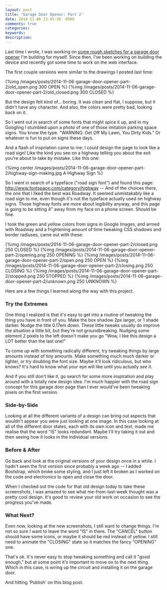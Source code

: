 ```yaml
---
layout: post
title: "Garage Door Opener: Part 2"
date: 2014-11-06 23:45:50 -0500
comments: true
categories: 
keywords: 
description: 
---
```


Last time I wrote, I was working on [some rough sketches for a garage door opener](/design-a-garage-door-opener) I'm building for myself. Since then, I've been working on building the device and recently got some time to work on the web interface.

<!--more-->

The first couple versions were similar to the drawings I posted last time:

{%img /images/posts/2014-11-06-garage-door-opener-part-2/old_open.png 300 OPEN %}
{%img /images/posts/2014-11-06-garage-door-opener-part-2/old_closed.png 300 CLOSED %}

But the design felt kind of... boring. It was clean and flat, I suppose, but it didn't have any character. And also, the colors were pretty bad, looking back on it.

So I went out in search of some fonts that might spice it up, and in my Googling I stumbled upon a photo of one of those imitation parking space signs. You know the type. "WARNING: Get Off My Lawn, You Dirty Kids." Or whatever is fun to put on signs these days.

And a flash of inspriation came to me: I could design the page to look like a road sign! Like the kind you see on a highway telling you about the exit you're about to take by mistake. Like this one:

{%img center /images/posts/2014-11-06-garage-door-opener-part-2/highway-sign-making.jpg A Highway Sign %}

So I went in search of a typeface ("road sign font") and found this page: http://www.fontspace.com/category/highway -- And of the choices there, the one that I liked the best was Roadway. It seemed unmistakably like a road sign to me, even though it's not the typeface actually used on highway signs. Those highway fonts are more about legibility anyway, and this page is going to be sitting 4" away from my face on a phone screen. Should be fine.

I took the green and yellow colors from signs in Google Images, and armed with Roadway and a frightening amount of time tweaking CSS shadows and border radiuses, came out with these:

{%img /images/posts/2014-11-06-garage-door-opener-part-2/closed.png 250 CLOSED %}
{%img /images/posts/2014-11-06-garage-door-opener-part-2/opening.png 250 OPENING %}
{%img /images/posts/2014-11-06-garage-door-opener-part-2/open.png 250 OPEN %}
{%img /images/posts/2014-11-06-garage-door-opener-part-2/closing.png 250 CLOSING %}
{%img /images/posts/2014-11-06-garage-door-opener-part-2/stopped.png 250 STOPPED %}
{%img /images/posts/2014-11-06-garage-door-opener-part-2/unknown.png 250 UNKNOWN %}

Here are a few things I learned along the way with this project.

### Try the Extremes

One thing I realized is that it's easy to get into a routine of tweaking the thing you have in front of you. Make the box shadow 2px larger, or 1 shade darker. Nudge the title 0.17em down. These little tweaks usually do improve the situation a little bit, but they're not groundbreaking. Nudging some element 2 pixels to the left doesn't make you go "Wow, I like this design a LOT better than the last one!"

To come up with something radically different, try tweaking things by large amounts instead of tiny amounts. Make something much much darker or lighter, or try doubling the font size. Maybe it'll look ridiculous, but who knows? It's hard to know what your eye will like until you actually *see* it.

And if you still don't like it, go search for some more inspiration and play around with a totally new design idea. I'm much happier with the road sign concept for this garage door page than I ever would've been tweaking pixels on the first version.

### Side-by-Side

Looking at all the different variants of a design can bring out aspects that wouldn't appear you were just looking at one image. In this case looking at all of the different door states, each with its own icon and text, made me realise that the word "IS" looks redundant. Maybe I'll try taking it out and then seeing how it looks in the individual versions.

### Before & After

Go back and look at the original versions of your design once in a while. I hadn't seen the first version since probably a week ago -- I added Bootstrap, which broke some styling, and I just left it broken as I worked on the code and electronics to open and close the door.

When I checked out the code for that old design today to take these screenshots, I was amazed to see what me-from-last-week thought was a pretty cool design. It's good to review your old work on occasion to see the progress you've made.

### What Next?

Even now, looking at the new screenshots, I still want to change things. I'm not so sure I want to leave the word "IS" in there. The "CANCEL" button should have some icons, or maybe it should be red instead of yellow. I still need to animate the "CLOSING" state so it matches the fancy "OPENING" one.

That's ok. It's never easy to stop tweaking something and call it "good enough," but at some point it's important to move on to the next thing. Which in this case, is wiring up the circuit and installing it on the garage door.

And hitting 'Publish' on this blog post.